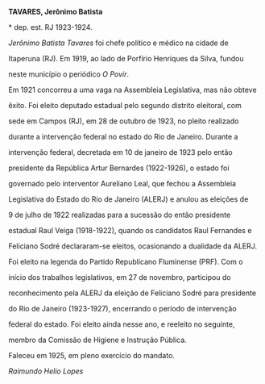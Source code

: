 **TAVARES, Jerônimo Batista**



\* dep. est. RJ 1923-1924.



*Jerônimo Batista Tavares* foi chefe político e médico na cidade de

Itaperuna (RJ). Em 1919, ao lado de Porfírio Henriques da Silva, fundou

neste município o periódico *O Povir*.



Em 1921 concorreu a uma vaga na Assembleia Legislativa, mas não obteve

êxito. Foi eleito deputado estadual pelo segundo distrito eleitoral, com

sede em Campos (RJ), em 28 de outubro de 1923, no pleito realizado

durante a intervenção federal no estado do Rio de Janeiro. Durante a

intervenção federal, decretada em 10 de janeiro de 1923 pelo então

presidente da República Artur Bernardes (1922-1926), o estado foi

governado pelo interventor Aureliano Leal, que fechou a Assembleia

Legislativa do Estado do Rio de Janeiro (ALERJ) e anulou as eleições de

9 de julho de 1922 realizadas para a sucessão do então presidente

estadual Raul Veiga (1918-1922), quando os candidatos Raul Fernandes e

Feliciano Sodré declararam-se eleitos, ocasionando a dualidade da ALERJ.



Foi eleito na legenda do Partido Republicano Fluminense (PRF). Com o

início dos trabalhos legislativos, em 27 de novembro, participou do

reconhecimento pela ALERJ da eleição de Feliciano Sodré para presidente

do Rio de Janeiro (1923-1927), encerrando o período de intervenção

federal do estado. Foi eleito ainda nesse ano, e reeleito no seguinte,

membro da Comissão de Higiene e Instrução Pública.



Faleceu em 1925, em pleno exercício do mandato.



*Raimundo Helio Lopes*




